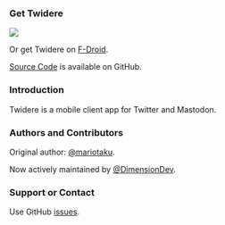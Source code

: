 ### Get Twidere

[<img src="https://user-images.githubusercontent.com/2139261/87637037-2a95b280-c731-11ea-8028-b7773dacd6c9.png">](https://play.google.com/store/apps/details?id=org.mariotaku.twidere)

Or get Twidere on [F-Droid](https://f-droid.org/packages/org.mariotaku.twidere/).

[Source Code](https://github.com/TwidereProject) is available on GitHub.

### Introduction

Twidere is a mobile client app for Twitter and Mastodon.

### Authors and Contributors

Original author: [@mariotaku](https://github.com/mariotaku).

Now actively maintained by [@DimensionDev](https://github.com/DimensionDev).

### Support or Contact

Use GitHub [issues](https://github.com/TwidereProject/Twidere-Android/issues).

